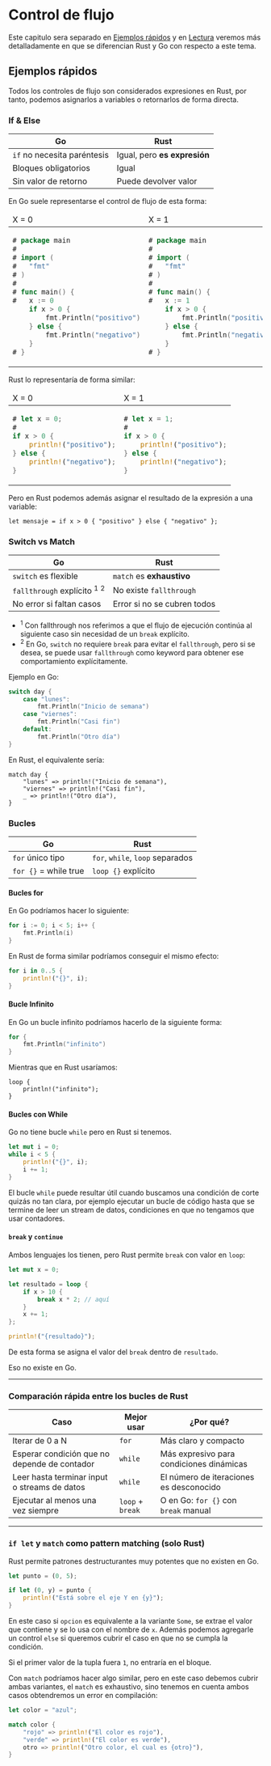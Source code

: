 # Control de flujo

Este capitulo sera separado en [Ejemplos rápidos](#ejemplos-rápidos) y en 
[Lectura](#lectura) veremos más detalladamente en que se diferencian Rust y Go
con respecto a este tema.

## Ejemplos rápidos

Todos los controles de flujo son considerados expresiones en Rust, por tanto,
podemos asignarlos a variables o retornarlos de forma directa.

### If & Else

| Go                          | Rust                         |
| --------------------------- | ---------------------------- |
| `if` no necesita paréntesis | Igual, pero **es expresión** |
| Bloques obligatorios        | Igual                        |
| Sin valor de retorno        | Puede devolver valor         |

En Go suele representarse el control de flujo de esta forma:

<table>
    <thead>
        <tr>
            <td>X = 0</td>
            <td>X = 1</td>
        </tr>
    </thead>
    <tbody>
        <tr>
            <td>

```go
# package main
# 
# import (
# 	"fmt"
# )
# 
# func main() {
#   x := 0
    if x > 0 {
        fmt.Println("positivo")
    } else {
        fmt.Println("negativo")
    }
# }
```

</td>
                <td>

```go
# package main
# 
# import (
# 	"fmt"
# )
# 
# func main() {
#   x := 1
    if x > 0 {
        fmt.Println("positivo")
    } else {
        fmt.Println("negativo")
    }
# }
```

</td>
</tr>
</tbody>
</table>



Rust lo representaría de forma similar:

<table>
    <thead>
        <tr>
            <td>X = 0</td>
            <td>X = 1</td>
        </tr>
    </thead>
    <tbody>
        <tr>
            <td>

```rust
# let x = 0;
# 
if x > 0 {
    println!("positivo");
} else {
    println!("negativo");
}
```

</td>
                <td>

```rust
# let x = 1;
#
if x > 0 {
    println!("positivo");
} else {
    println!("negativo");
}
```

</td>
</tr>
</tbody>
</table>

Pero en Rust podemos además asignar el resultado de la expresión a una variable:

```rust,ignore
let mensaje = if x > 0 { "positivo" } else { "negativo" };
```

### Switch vs Match

| Go                                                 | Rust                        |
| -------------------------------------------------- | --------------------------- |
| `switch` es flexible                               | `match` es **exhaustivo**   |
| `fallthrough` explícito <sup>1</sup> <sup>2</sup>  | No existe `fallthrough`     |
| No error si faltan casos                           | Error si no se cubren todos |

- <sup>1</sup> Con fallthrough nos referimos a que el flujo de ejecución 
  continúa al siguiente caso sin necesidad de un `break` explícito.
- <sup>2</sup> En Go, `switch` no requiere `break` para evitar el `fallthrough`, 
    pero si se desea, se puede usar `fallthrough` como keyword
    para obtener ese comportamiento explícitamente.


Ejemplo en Go:

```go
switch day {
    case "lunes":
        fmt.Println("Inicio de semana")
    case "viernes":
        fmt.Println("Casi fin")
    default:
        fmt.Println("Otro día")
}
```

En Rust, el equivalente sería:

```rust,ignore
match day {
    "lunes" => println!("Inicio de semana"),
    "viernes" => println!("Casi fin"),
    _ => println!("Otro día"),
}
```

### Bucles

| Go                    | Rust                             |
| --------------------- | -------------------------------- |
| `for` único tipo      | `for`, `while`, `loop` separados |
| `for {}` = while true | `loop {}` explícito              |

#### Bucles for

En Go podríamos hacer lo siguiente:

```go
for i := 0; i < 5; i++ {
    fmt.Println(i)
}
```

En Rust de forma similar podríamos conseguir el mismo efecto:

```rust
for i in 0..5 {
    println!("{}", i);
}
```

#### Bucle Infinito

En Go un bucle infinito podríamos hacerlo de la siguiente forma:

```go
for {
    fmt.Println("infinito")
}
``` 

Mientras que en Rust usaríamos:

```rust,ignore
loop {
    println!("infinito");
}
```

#### Bucles con While

Go no tiene bucle `while` pero en Rust si tenemos.

```rust
let mut i = 0;
while i < 5 {
    println!("{}", i);
    i += 1;
}
```

El bucle `while` puede resultar útil cuando buscamos una condición de corte
quizás no tan clara, por ejemplo ejecutar un bucle de código hasta que se 
termine de leer un stream de datos, condiciones en que no tengamos que usar 
contadores.

#### `break` y `continue`

Ambos lenguajes los tienen, pero Rust permite `break` con valor en `loop`:

```rust
let mut x = 0;

let resultado = loop {
    if x > 10 {
        break x * 2; // aquí
    }
    x += 1;
};

println!("{resultado}");
```

De esta forma se asigna el valor del `break` dentro de `resultado`.

Eso no existe en Go.

----

### Comparación rápida entre los bucles de Rust

| Caso                                         | Mejor usar       | ¿Por qué?                                |
| -------------------------------------------- | ---------------- | ---------------------------------------- |
| Iterar de 0 a N                              | `for`            | Más claro y compacto                     |
| Esperar condición que no depende de contador | `while`          | Más expresivo para condiciones dinámicas |
| Leer hasta terminar input o streams de datos | `while`          | El número de iteraciones es desconocido  |
| Ejecutar al menos una vez siempre            | `loop` + `break` | O en Go: `for {}` con `break` manual     |

---

### `if let` y `match` como pattern matching (solo Rust)

Rust permite patrones destructurantes muy potentes que no existen en Go.

```rust
let punto = (0, 5);

if let (0, y) = punto {
    println!("Está sobre el eje Y en {y}");
}
```

En este caso si `opcion` es equivalente a la variante `Some`, se extrae el valor
que contiene y se lo usa con el nombre de `x`. Además podemos agregarle un 
control `else` si queremos cubrir el caso en que no se cumpla la condición.

Si el primer valor de la tupla fuera `1`, no entraría en el bloque.

Con `match` podríamos hacer algo similar, pero en este caso debemos cubrir ambas 
variantes, el `match` es exhaustivo, sino tenemos en cuenta ambos casos
obtendremos un error en compilación:

```rust
let color = "azul";

match color {
    "rojo" => println!("El color es rojo"),
    "verde" => println!("El color es verde"),
    otro => println!("Otro color, el cual es {otro}"),
}
```

